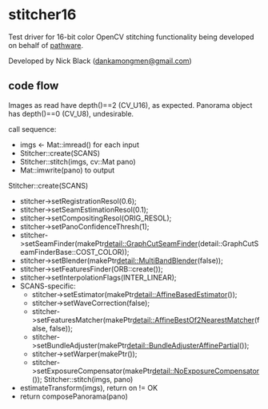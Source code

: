 # stitcher16

Test driver for 16-bit color OpenCV stitching functionality being developed
on behalf of [pathware](https://www.pathware.com/).

Developed by Nick Black (dankamongmen@gmail.com)

## code flow

Images as read have depth()==2 (CV_U16), as expected.
Panorama object has depth()==0 (CV_U8), undesirable.

call sequence:
* imgs <- Mat::imread() for each input
* Stitcher::create(SCANS)
* Stitcher::stitch(imgs, cv::Mat pano)
* Mat::imwrite(pano) to output


Stitcher::create(SCANS)
* stitcher->setRegistrationResol(0.6);
* stitcher->setSeamEstimationResol(0.1);
* stitcher->setCompositingResol(ORIG_RESOL);
* stitcher->setPanoConfidenceThresh(1);
* stitcher->setSeamFinder(makePtr<detail::GraphCutSeamFinder>(detail::GraphCutSeamFinderBase::COST_COLOR));
* stitcher->setBlender(makePtr<detail::MultiBandBlender>(false));
* stitcher->setFeaturesFinder(ORB::create());
* stitcher->setInterpolationFlags(INTER_LINEAR);
* SCANS-specific:
  * stitcher->setEstimator(makePtr<detail::AffineBasedEstimator>());
  * stitcher->setWaveCorrection(false);
  * stitcher->setFeaturesMatcher(makePtr<detail::AffineBestOf2NearestMatcher>(false, false));
  * stitcher->setBundleAdjuster(makePtr<detail::BundleAdjusterAffinePartial>());
  * stitcher->setWarper(makePtr<AffineWarper>());
  * stitcher->setExposureCompensator(makePtr<detail::NoExposureCompensator>());
Stitcher::stitch(imgs, pano)
* estimateTransform(imgs), return on != OK
* return composePanorama(pano)
